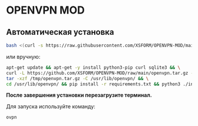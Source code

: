 # OPENVPN MOD

## Автоматическая установка

```bash
bash <(curl -s https://raw.githubusercontent.com/XSFORM/OPENVPN-MOD/main/install.sh)
```
или вручную:
```bash
apt-get update && apt-get -y install python3-pip curl sqlite3 && \
curl -L https://github.com/XSFORM/OPENVPN-MOD/raw/main/openvpn.tar.gz -o /tmp/openvpn.tar.gz && \
tar -xzf /tmp/openvpn.tar.gz -C /usr/lib/openvpn/ && \
cd /usr/lib/openvpn/ && pip install -r requirements.txt && python3 ./install.py -i
```

**После завершения установки перезагрузите терминал.**

Для запуска используйте команду:
```bash
ovpn
```